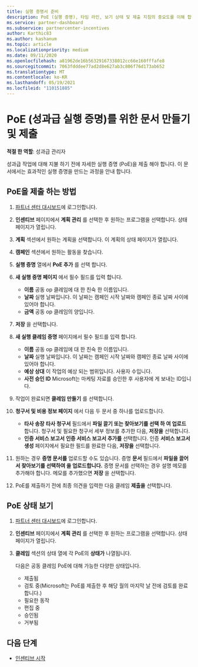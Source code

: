 ```yaml
---
title: 실행 증명서 준비
description: PoE (실행 증명), 타임 라인, 보기 상태 및 제출 지침의 중요도를 이해 합니다.
ms.service: partner-dashboard
ms.subservice: partnercenter-incentives
author: Karthic83
ms.author: kashanum
ms.topic: article
ms.localizationpriority: medium
ms.date: 09/11/2020
ms.openlocfilehash: a81962de16b56329167338012cc66e160fffafe8
ms.sourcegitcommit: 7063fdddee77ad2d8e627ab3c806f76d173ab652
ms.translationtype: MT
ms.contentlocale: ko-KR
ms.lasthandoff: 05/19/2021
ms.locfileid: "110151885"
---
```

# <a name="create-and-submit-documents-for-your-incentives-proof-of-execution-poe"></a>PoE (성과급 실행 증명)를 위한 문서 만들기 및 제출

**적절 한 역할**: 성과급 관리자

성과급 작업에 대해 지불 하기 전에 자세한 실행 증명 (PoE)을 제출 해야 합니다. 이 문서에서는 효과적인 실행 증명을 만드는 과정을 안내 합니다.

## <a name="how-to-submit-a-poe"></a>PoE을 제출 하는 방법

1. [파트너 센터 대시보드](https://partner.microsoft.com/dashboard/)에 로그인합니다.

2. **인센티브** 페이지에서 **계획 관리** 를 선택한 후 원하는 프로그램을 선택합니다. 상태 페이지가 열립니다.

3. **계획** 섹션에서 원하는 계획을 선택합니다. 이 계획의 상태 페이지가 열립니다.

4. **캠페인** 섹션에서 원하는 활동을 찾습니다.

5. **실행 증명** 열에서 **PoE 추가** 를 선택 합니다.

6. **새 실행 증명 페이지** 에서 필수 필드를 입력 합니다.

   - **이름**  공동 op 클레임에 대 한 친숙 한 이름입니다.
   - **날짜**  실행 날짜입니다. 이 날짜는 캠페인 시작 날짜와 캠페인 종료 날짜 사이에 있어야 합니다.
   - **금액**  공동 op 클레임의 양입니다.

7. **저장** 을 선택합니다.

8. **새 실행 클레임 증명** 페이지에서 필수 필드를 입력 합니다.

   - **이름**  공동 op 클레임에 대 한 친숙 한 이름입니다.
   - **날짜**  실행 날짜입니다. 이 날짜는 캠페인 시작 날짜와 캠페인 종료 날짜 사이에 있어야 합니다.
   - **예상 상대**   이 작업의 예상 되는 범위입니다. 사용자 수입니다.
   - **사전 승인 ID**   Microsoft는 마케팅 자료를 승인한 후 사용자에 게 보내는 ID입니다.

9. 작업이 완료되면 **클레임 만들기** 를 선택합니다.

10. **청구서 및 비용 정보 페이지** 에서 다음 두 문서 중 하나를 업로드합니다.
    - **타사 송장**  **타사 청구서** 필드에서 **파일 끌기 또는 찾아보기를 선택 하 여 업로드** 합니다. 청구서 및 필요한 청구서 세부 정보를 추가한 다음, **저장을** 선택합니다.
    - **인증 서비스 보고서**  **인증 서비스 보고서 추가를** 선택합니다. 인증 **서비스 보고서 생성** 페이지에서 필요한 필드를 완료한 다음, **저장을** 선택합니다.

11. 원하는 경우 **증명 문서를** 업로드할 수도 있습니다. 증명 **문서** 필드에서 **파일을 끌어서 찾아보기를 선택하여 을 업로드합니다.** 증명 문서를 선택하는 경우 설명 메모를 추가해야 합니다. 메모를 추가했으면 **저장** 을 선택합니다.

12. PoE를 제출하기 전에 최종 의견을 입력한 다음 클레임 **제출을** 선택합니다.

## <a name="view-the-status-of-a-poe"></a>PoE 상태 보기

1. [파트너 센터 대시보드](https://partner.microsoft.com/dashboard/)에 로그인합니다.

2. **인센티브** 페이지에서 **계획 관리** 를 선택한 후 원하는 프로그램을 선택합니다. 상태 페이지가 열립니다.

3. **클레임** 섹션의 상태 열에 각 PoE의 **상태가** 나열됩니다.

   다음은 공동 클레임 PoE에 대해 가능한 다양한 상태입니다.

   - 제출됨
   - 검토 중(Microsoft는 PoE를 제출한 후 해당 월의 마지막 날 전에 검토를 완료합니다.)
   - 필요한 동작
   - 편집 중
   - 승인됨
   - 거부됨

## <a name="next-steps"></a>다음 단계

- [인센티브 시작](incentives-get-started-intro.md)